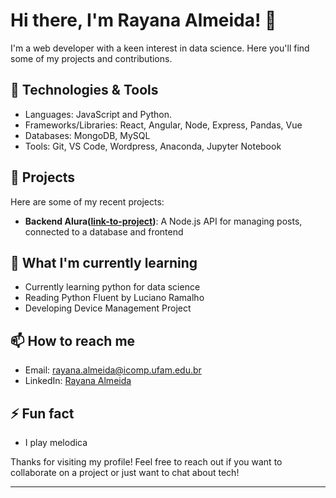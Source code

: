 # Hi there, I'm Rayana Almeida! 👋

I'm a web developer with a keen interest in data science. Here you'll find some of my projects and contributions.

## 🔧 Technologies & Tools

- Languages: JavaScript and Python.
- Frameworks/Libraries: React, Angular, Node, Express, Pandas, Vue
- Databases: MongoDB, MySQL
- Tools: Git, VS Code, Wordpress, Anaconda, Jupyter Notebook

## 🚀 Projects

Here are some of my recent projects:

- **Backend Alura([link-to-project](https://github.com/Rannya7x/Imersao-Alura-Backend))**: A Node.js API for managing posts, connected to a database and frontend  

## 🌱 What I'm currently learning

- Currently learning python for data science
- Reading Python Fluent by Luciano Ramalho
- Developing Device Management Project

## 📫 How to reach me

- Email: [rayana.almeida@icomp.ufam.edu.br](mailto:rayana.almeida@icomp.ufam.edu.br)
- LinkedIn: [Rayana Almeida](https://www.linkedin.com/in/rayanaalmeida)

## ⚡ Fun fact

- I play melodica

Thanks for visiting my profile! Feel free to reach out if you want to collaborate on a project or just want to chat about tech!

---
